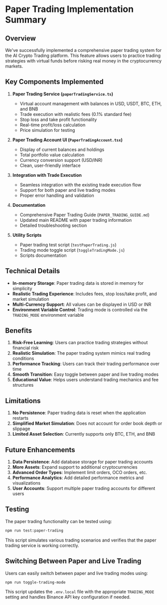 # Paper Trading Implementation Summary

## Overview

We've successfully implemented a comprehensive paper trading system for the AI Crypto Trading platform. This feature allows users to practice trading strategies with virtual funds before risking real money in the cryptocurrency markets.

## Key Components Implemented

1. **Paper Trading Service (`paperTradingService.ts`)**

   - Virtual account management with balances in USD, USDT, BTC, ETH, and BNB
   - Trade execution with realistic fees (0.1% standard fee)
   - Stop loss and take profit functionality
   - Real-time profit/loss calculation
   - Price simulation for testing

2. **Paper Trading Account UI (`PaperTradingAccount.tsx`)**

   - Display of current balances and holdings
   - Total portfolio value calculation
   - Currency conversion support (USD/INR)
   - Clean, user-friendly interface

3. **Integration with Trade Execution**

   - Seamless integration with the existing trade execution flow
   - Support for both paper and live trading modes
   - Proper error handling and validation

4. **Documentation**

   - Comprehensive Paper Trading Guide (`PAPER_TRADING_GUIDE.md`)
   - Updated main README with paper trading information
   - Detailed troubleshooting section

5. **Utility Scripts**
   - Paper trading test script (`testPaperTrading.js`)
   - Trading mode toggle script (`toggleTradingMode.js`)
   - Scripts documentation

## Technical Details

- **In-memory Storage**: Paper trading data is stored in memory for simplicity
- **Realistic Trading Experience**: Includes fees, stop loss/take profit, and market simulation
- **Multi-Currency Support**: All values can be displayed in USD or INR
- **Environment Variable Control**: Trading mode is controlled via the `TRADING_MODE` environment variable

## Benefits

1. **Risk-Free Learning**: Users can practice trading strategies without financial risk
2. **Realistic Simulation**: The paper trading system mimics real trading conditions
3. **Performance Tracking**: Users can track their trading performance over time
4. **Smooth Transition**: Easy toggle between paper and live trading modes
5. **Educational Value**: Helps users understand trading mechanics and fee structures

## Limitations

1. **No Persistence**: Paper trading data is reset when the application restarts
2. **Simplified Market Simulation**: Does not account for order book depth or slippage
3. **Limited Asset Selection**: Currently supports only BTC, ETH, and BNB

## Future Enhancements

1. **Data Persistence**: Add database storage for paper trading accounts
2. **More Assets**: Expand support to additional cryptocurrencies
3. **Advanced Order Types**: Implement limit orders, OCO orders, etc.
4. **Performance Analytics**: Add detailed performance metrics and visualizations
5. **User Accounts**: Support multiple paper trading accounts for different users

## Testing

The paper trading functionality can be tested using:

```bash
npm run test:paper-trading
```

This script simulates various trading scenarios and verifies that the paper trading service is working correctly.

## Switching Between Paper and Live Trading

Users can easily switch between paper and live trading modes using:

```bash
npm run toggle-trading-mode
```

This script updates the `.env.local` file with the appropriate `TRADING_MODE` setting and handles Binance API key configuration if needed.
